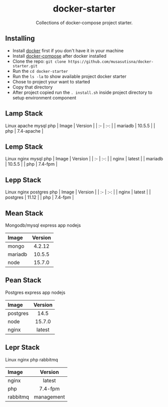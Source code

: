 <h1 align="center">docker-starter</h1>

<p align="center">
  Collections of docker-compose project starter.
</p>

## Installing
* Install  [docker](https://docs.docker.com/get-docker/)  first if you don't have it in your machine
* Install [docker-compose](https://docs.docker.com/compose/install) after docker installed
* Clone the repo: `git clone https://github.com/musasutisna/docker-starter.git`
* Run the `cd docker-starter`
* Run the `ls -la` to show available project docker starter
* Chose to project your want to started
* Copy that directory
* After project copied run the `. install.sh` inside project directory to setup environment component

## Lamp Stack
Linux apache mysql php
| Image | Version |
| :- | :-: |
| mariadb | 10.5.5 |
| php | 7.4-apache |

## Lemp Stack
Linux nginx mysql php
| Image | Version |
| :- | :-: |
| nginx | latest |
| mariadb | 10.5.5 |
| php | 7.4-fpm |

## Lepp Stack
Linux nginx postgres php
| Image | Version |
| :- | :-: |
| nginx | latest |
| postgres | 11.12 |
| php | 7.4-fpm |

## Mean Stack
Mongodb/mysql express app nodejs

| Image | Version |
| :- | :-: |
| mongo | 4.2.12 |
| mariadb | 10.5.5 |
| node | 15.7.0 |

## Pean Stack
Postgres express app nodejs

| Image | Version |
| :- | :-: |
| postgres | 14.5 |
| node | 15.7.0 |
| nginx | latest |

## Lepr Stack
Linux nginx php rabbitmq

| Image | Version |
| :- | :-: |
| nginx | latest |
| php | 7.4-fpm |
| rabbitmq | management |
